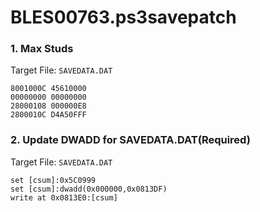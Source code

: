 # BLES00763.ps3savepatch

### 1. Max Studs

Target File: `SAVEDATA.DAT`

```
8001000C 45610000
00000000 00000000
28000108 000000E8
2800010C D4A50FFF
```

### 2. Update DWADD for SAVEDATA.DAT(Required)

Target File: `SAVEDATA.DAT`

```
set [csum]:0x5C0999
set [csum]:dwadd(0x000000,0x0813DF)
write at 0x0813E0:[csum]
```

